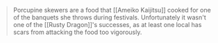 > Porcupine skewers are a food that [[Ameiko Kaijitsu]] cooked for one of the banquets she throws during festivals. Unfortunately it wasn't one of the [[Rusty Dragon]]'s successes, as at least one local has scars from attacking the food too vigorously.








